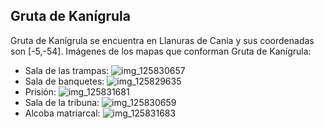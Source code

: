 ## Gruta de Kanígrula
Gruta de Kanígrula se encuentra en Llanuras de Cania y sus coordenadas son [-5,-54].
Imágenes de los mapas que conforman Gruta de Kanígrula:
- Sala de las trampas: ![img_125830657](https://media.discordapp.net/attachments/1115311447145193482/1115322037582442566/125830657.jpg)
- Sala de banquetes: ![img_125829635](https://media.discordapp.net/attachments/1115311447145193482/1115322035774701650/125829635.jpg)
- Prisión: ![img_125831681](https://media.discordapp.net/attachments/1115311447145193482/1115322059996799076/125831681.jpg)
- Sala de la tribuna: ![img_125830659](https://media.discordapp.net/attachments/1115311447145193482/1115322039268548639/125830659.jpg)
- Alcoba matriarcal: ![img_125831683](https://media.discordapp.net/attachments/1115311447145193482/1115322063067021423/125831683.jpg)